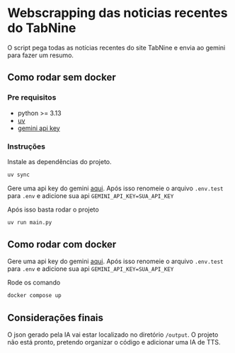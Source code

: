 # Webscrapping das noticias recentes do TabNine

O script pega todas as notícias recentes do site TabNine e envia ao gemini para fazer um resumo.

## Como rodar sem docker

### Pre requisitos

- python >= 3.13
- [uv](https://github.com/astral-sh/uv)
- [gemini api key](https://aistudio.google.com/apikey)

### Instruções

Instale as dependências do projeto.

```bash
uv sync
```

Gere uma api key do gemini [aqui](https://aistudio.google.com/apikey). Após isso renomeie o arquivo `.env.test` para `.env` e adicione sua api `GEMINI_API_KEY=SUA_API_KEY`

Após isso basta rodar o projeto

```bash
uv run main.py
```

## Como rodar com docker

Gere uma api key do gemini [aqui](https://aistudio.google.com/apikey). Após isso renomeie o arquivo `.env.test` para `.env` e adicione sua api `GEMINI_API_KEY=SUA_API_KEY`

Rode os comando

```bash
docker compose up
```

## Considerações finais

O json gerado pela IA vai estar localizado no diretório `/output`.
O projeto não está pronto, pretendo organizar o código e adicionar uma IA de TTS.
